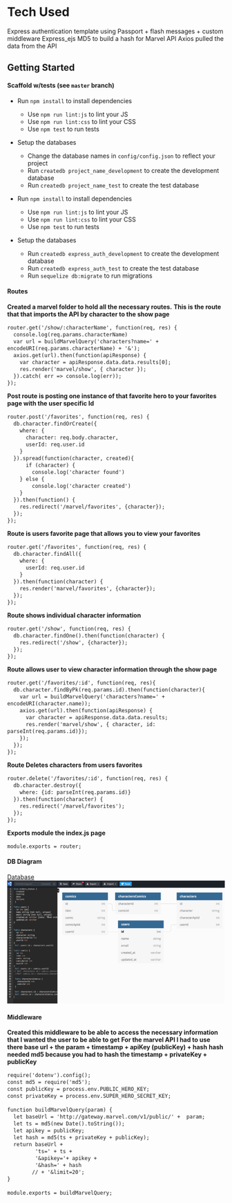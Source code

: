 # Tech Used

Express authentication template using Passport + flash messages + custom middleware
Express_ejs 
MD5 to build a hash for Marvel API
Axios pulled the data from the API 
## Getting Started

#### Scaffold w/tests (see `master` branch)

* Run `npm install` to install dependencies
  * Use `npm run lint:js` to lint your JS
  * Use `npm run lint:css` to lint your CSS
  * Use `npm test` to run tests
* Setup the databases
  * Change the database names in `config/config.json` to reflect your project
  * Run `createdb project_name_development` to create the development database
  * Run `createdb project_name_test` to create the test database



* Run `npm install` to install dependencies
  * Use `npm run lint:js` to lint your JS
  * Use `npm run lint:css` to lint your CSS
  * Use `npm test` to run tests
* Setup the databases
  * Run `createdb express_auth_development` to create the development database
  * Run `createdb express_auth_test` to create the test database
  * Run `sequelize db:migrate` to run migrations

#### Routes

**Created a marvel folder to hold all the necessary routes.** 
**This is the route that that imports the API by character to the show page** 

```
router.get('/show/:characterName', function(req, res) {
  console.log(req.params.characterName)
  var url = buildMarvelQuery('characters?name=' + encodeURI(req.params.characterName) + '&'); 
  axios.get(url).then(function(apiResponse) {
    var character = apiResponse.data.data.results[0];
    res.render('marvel/show', { character });
  }).catch( err => console.log(err));
});
```
**Post route is posting one instance of that favorite hero to your favorites page with the user specific Id**

```
router.post('/favorites', function(req, res) {
  db.character.findOrCreate({
    where: {
      character: req.body.character,
      userId: req.user.id
    }
  }).spread(function(character, created){
      if (character) {
        console.log('character found')
    } else {
        console.log('character created')
    }
  }).then(function() {
    res.redirect('/marvel/favorites', {character});
  });
});
```
**Route is users favorite page that allows you to view your favorites**
```
router.get('/favorites', function(req, res) {
  db.character.findAll({
    where: {
      userId: req.user.id
    }
  }).then(function(character) {
    res.render('marvel/favorites', {character});
  });
});
```
**Route shows individual character information**
```
router.get('/show', function(req, res) {
  db.character.findOne().then(function(character) {
    res.redirect('/show', {character});
  });
});
```
**Route allows user to view character information through the show page**
```
router.get('/favorites/:id', function(req, res){
  db.character.findByPk(req.params.id).then(function(character){
    var url = buildMarvelQuery('characters?name=' + encodeURI(character.name)); 
    axios.get(url).then(function(apiResponse) {
      var character = apiResponse.data.data.results;
      res.render('marvel/show', { character, id: parseInt(req.params.id)});
    });
  });
});
```
**Route Deletes characters from users favorites**
```
router.delete('/favorites/:id', function(req, res) {
  db.character.destroy({
    where: {id: parseInt(req.params.id)}
  }).then(function(character) {
    res.redirect('/marvel/favorites');
  });   
});
```
**Exports module the index.js page**
```
module.exports = router;
```

#### DB Diagram

[Database](https://dbdiagram.io/d)
![alt text](public/img/db.png)


#### Middleware
**Created this middleware to be able to access the necessary information that I wanted the user to be able to get**
**For the marvel API I had to use there base url + the param + timestamp + apiKey (publicKey) + hash**
**hash needed md5 because you had to hash the timestamp + privateKey + publicKey** 

```
require('dotenv').config();
const md5 = require('md5');
const publicKey = process.env.PUBLIC_HERO_KEY;
const privateKey = process.env.SUPER_HERO_SECRET_KEY; 

function buildMarvelQuery(param) {
  let baseUrl = 'http://gateway.marvel.com/v1/public/' +  param;
  let ts = md5(new Date().toString());
  let apikey = publicKey;
  let hash = md5(ts + privateKey + publicKey);
  return baseUrl + 
         'ts=' + ts +
         '&apikey='+ apikey +
         '&hash=' + hash
        // + '&limit=20';
}

module.exports = buildMarvelQuery;
````
